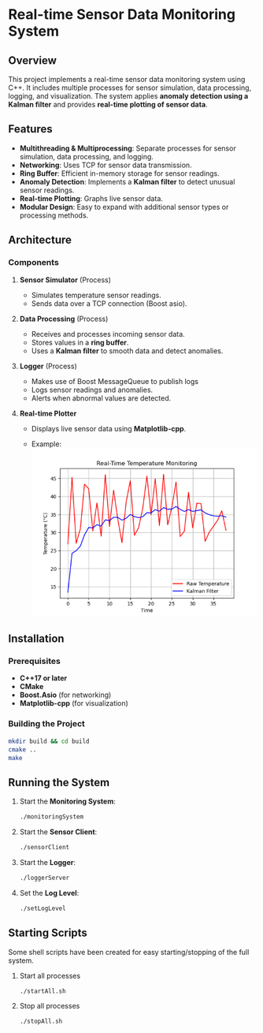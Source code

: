 # Real-time Sensor Data Monitoring System

## Overview
This project implements a real-time sensor data monitoring system using C++. It includes multiple processes for sensor simulation, data processing, logging, and visualization. The system applies **anomaly detection using a Kalman filter** and provides **real-time plotting of sensor data**.

## Features
- **Multithreading & Multiprocessing**: Separate processes for sensor simulation, data processing, and logging.
- **Networking**: Uses TCP for sensor data transmission.
- **Ring Buffer**: Efficient in-memory storage for sensor readings.
- **Anomaly Detection**: Implements a **Kalman filter** to detect unusual sensor readings.
- **Real-time Plotting**: Graphs live sensor data.
- **Modular Design**: Easy to expand with additional sensor types or processing methods.

## Architecture
### Components
1. **Sensor Simulator** (Process)
   - Simulates temperature sensor readings.
   - Sends data over a TCP connection (Boost asio).

2. **Data Processing** (Process)
   - Receives and processes incoming sensor data.
   - Stores values in a **ring buffer**.
   - Uses a **Kalman filter** to smooth data and detect anomalies.

3. **Logger** (Process)
   - Makes use of Boost MessageQueue to publish logs
   - Logs sensor readings and anomalies.
   - Alerts when abnormal values are detected.

4. **Real-time Plotter**
   - Displays live sensor data using **Matplotlib-cpp**.

   - Example:
   ![Temperature plot](images/temperature_plot_example.png)


## Installation
### Prerequisites
- **C++17 or later**
- **CMake**
- **Boost.Asio** (for networking)
- **Matplotlib-cpp** (for visualization)

### Building the Project
```sh
mkdir build && cd build
cmake ..
make
```

## Running the System
1. Start the **Monitoring System**:
   ```sh
   ./monitoringSystem
   ```
2. Start the **Sensor Client**:
   ```sh
   ./sensorClient
   ```
3. Start the **Logger**:
   ```sh
   ./loggerServer
   ```
4. Set the **Log Level**:
   ```sh
   ./setLogLevel
   ```

## Starting Scripts
Some shell scripts have been created for easy starting/stopping of the full system.
1. Start all processes
   ```sh
   ./startAll.sh
   ```
2. Stop all processes
   ```sh
   ./stopAll.sh
   ```
